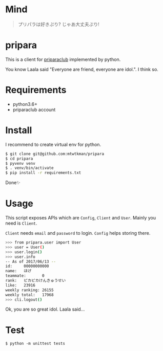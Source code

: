 # Mind
> プリパラは好きぷり?
> じゃあ大丈夫ぷり!

# pripara
This is a client for [priparaclub](https://pripara.jp/join/login) implemented by python.

You know Laala said "Everyone are friend, everyone are idol.". I think so.

# Requirements
- python3.6+
- priparaclub account

# Install
I recommend to create virtual env for python.

```sh
$ git clone git@github.com:mtwtkman/pripara
$ cd pripara
$ pyvenv venv
$ . venv/bin/activate
$ pip install -r requirements.txt
```

Done✨

# Usage
This script exposes APIs which are `Config`, `Client` and `User`. Mainly you need is `Client`.

`Client` needs `email` and `password` to login. `Config` helps storing there.

```sh
>>> from pripara.user import User
>>> user = User()
>>> user.login()
>>> user.info
-- As of 2017/06/13 --
id:     00000000000
name:   ほげ
teammate:       0
rank:   ピカピカけんきゅうせい
like:   23916
weekly ranking: 26155
weekly total:   17968
>>> cli.logout()
```

Ok, you are so great idol. Laala said...

# Test
`$ python -m unittest tests`
